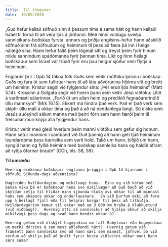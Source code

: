 ```yaml
---
title:  Til íhugunar
date:  19/09/2020
---
```


„Guð hefur kallað söfnuð sinn á þessum tíma á sama hátt og hann kallaði Ísrael til forna til að vera ljós á jörðunni.  Með hinni voldugu sveðju sannleikans–boðskap fyrsta, annars og þriðja engilsins–hefur hann aðskilið söfnuð sinn frá söfnuðum og heiminum til þess að færa þá inn í helga nálægð sína.  Hann hefur falið þeim lögmál sitt og treyst þeim fyrir hinum miklu sannindum spádómanna fyrir þennan tíma.  Líkt og hinn heilagi boðskapur sem Ísrael var trúað fyrir eru þau helgur sjóður sem flytja á heiminum.

Englarnir þrír í Opb 14 tákna fólk Guðs sem veitir móttöku ljósinu í boðskap Guðs og fara út sem fulltrúar hans  til að láta aðvörunina hljóma vítt og breitt um heiminn.  Kristur sagði við fylgjendur sína:  „Þér eruð ljós heimsins“ (Matt 5.14).  Krossinn á Golgata segir við hvern þann sem veitir Jesú viðtöku:  Lítið á verðmæti sálarinnar.  „Farið út um allan heim og prédikið fagnaðarerindið öllu mannkyni“ (Mrk 16.15).  Ekkert má hindra það verk.  Það er það verk sem skiptir öllu máli á okkar tíma og það á að ná óendanlega langt.  Sú elska sem Jesús auðsýndi sálum manna með þeirri fórn sem hann færði þeim til frelsunar mun knýja alla fylgjendur hans.

Kristur veitir með gleði hverjum þeim manni viðtöku sem gefur sig honum.  Hann setur manninn  í samband við Guð þannig að hann geti tjáð heiminum leyndardóma þess kærleika sem varð hold.   Talið um hann, biðjið um hann, syngið hann og fyllið heiminn með boðskap sannleika hans og haldið áfram að ryðja ófarnar brautir“ (CCh, bls. 58, 59).

**Til umræðu**

`Hvernig einkenna boðskapir englanna þriggja í Opb 14 kjarnann í söfnuði Sjöunda-dags aðventista?`

`Hugleiddu hvíldardaginn og mikilvægi hans.  Eins og við höfum séð þessa viku þá er boðskapur hans svo mikilvægur að Guð bauð að við skyldum setja til hliðar einn sjöunda hluta ævi okkar til að minnast hans sem skapara okkar og endurlausnara.  En við þurfum ekki að fara upp á heilagt fjall eða til helgrar borgar til þess að tilbiðja.  Hvíldardagurinn kemur til okkar með um 3.000 km hraða á klukkustund (við miðbaug!).  Hvernig ætti sá sannleikur að hjálpa okkur að skilja mikilvægi þess dags og hvað hann bendir okkur á?`

`Hvernig getum við útskýrt hugmyndina um fall Babýlonar eða hugmyndina um merki dýrsins á sem mest aðlaðandi hátt?  Hvernig getum við framsett þann sannleika svo að hann særi sem minnst, jafnvel þó við verðum að skilja það að þrátt fyrir bestu viðleitni okkar muni hann særa suma?`